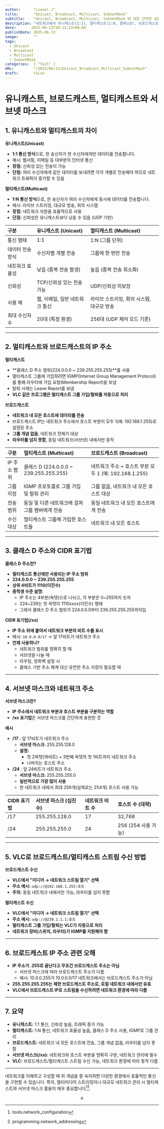 ```yaml
---
author:      "Lionel.J"
title:       "Unicast, Broadcast, Multicast, SubnetMask"
subtitle:    "Unicast, Broadcast, Multicast, SubnetMask 에 대한 간략한 설명"
description: "네트워크에서 유니캐스트(1:1), 멀티캐스트(1:N, 클래스D), 브로드캐스트(전체)와 서브넷 마스크(/xx) 개념을 이해하면 효율적 통신과 관리를 할 수 있다."
date:       2025-06-13T10:13:23+09:00
publishDate: 2025-06-13
image:       ""
tags:        
  - Unicast
  - Broadcast
  - Multicast
  - SubnetMask
categories:  [ "Tech" ]
URL:         "/2025/06/13/Unicast_Broadcast_Multicast_SubnetMask"
draft:       false
---
```


#  유니캐스트, 브로드캐스트, 멀티캐스트와 서브넷 마스크

## 1. 유니캐스트와 멀티캐스트의 차이

**유니캐스트(Unicast)**

- **1:1 통신 방식**으로, 한 송신자가 한 수신자에게만 데이터를 전송합니다.
- 예시: 웹서핑, 이메일 등 대부분의 인터넷 통신
- **장점:** 신뢰성 있는 전송이 가능
- **단점:** 여러 수신자에게 같은 데이터를 보내려면 각각 개별로 전송해야 하므로 네트워크 트래픽이 증가할 수 있음

**멀티캐스트(Multicast)**

- **1:N 통신 방식**으로, 한 송신자가 여러 수신자에게 동시에 데이터를 전송합니다.
- 예시: 라이브 스트리밍, 대규모 방송, 회의 시스템
- **장점:** 네트워크 자원을 효율적으로 사용
- **단점:** 신뢰성은 유니캐스트보다 낮을 수 있음 (UDP 기반)

| 구분 | 유니캐스트 (Unicast) | 멀티캐스트 (Multicast) |
| :-- | :-- | :-- |
| 통신 형태 | 1:1 | 1:N (그룹 단위) |
| 데이터 전송 방식 | 수신자별 개별 전송 | 그룹에 한 번만 전송 |
| 네트워크 효율성 | 낮음 (중복 전송 발생) | 높음 (중복 전송 최소화) |
| 신뢰성 | TCP/신뢰성 있는 전송 가능 | UDP/신뢰성 미보장 |
| 사용 예 | 웹, 이메일, 일반 네트워크 통신 | 라이브 스트리밍, 회의 시스템, 대규모 방송 |
| 최대 수신자 수 | 20대 (특정 환경) | 256대 (UDP 제어 모드 기준) |


---

## 2. 멀티캐스트와 브로드캐스트의 IP 주소

**멀티캐스트**

- **클래스 D 주소 범위(224.0.0.0 ~ 239.255.255.255)**를 사용
- 멀티캐스트 그룹에 가입하려면 IGMP(Internet Group Management Protocol)를 통해 라우터에 가입 요청(Membership Report)을 보냄
- 탈퇴 시에는 Leave Report를 보냄
- **VLC 같은 프로그램은 멀티캐스트 그룹 가입/탈퇴를 자동으로 처리**

**브로드캐스트**

- **네트워크 내 모든 호스트에 데이터를 전송**
- 브로드캐스트 IP는 네트워크 주소에서 호스트 부분이 모두 1(예: 192.168.1.255)로 설정된 주소
- **그룹 개념 없음**, 네트워크 전체가 대상
- **라우터를 넘지 못함**, 동일 네트워크(서브넷) 내에서만 동작

| 구분 | 멀티캐스트 (Multicast) | 브로드캐스트 (Broadcast) |
| :-- | :-- | :-- |
| IP 주소 범위 | 클래스 D (224.0.0.0 ~ 239.255.255.255) | 네트워크 주소 + 호스트 부분 모두 1 (예: 192.168.1.255) |
| 그룹 지정 | IGMP 프로토콜로 그룹 가입 및 탈퇴 관리 | 그룹 없음, 네트워크 내 모든 호스트 대상 |
| 전송 범위 | 동일 및 다른 네트워크에 걸쳐 그룹 멤버에게 전송 | 동일 네트워크 내 모든 호스트에게 전송 |
| 수신 대상 | 멀티캐스트 그룹에 가입한 호스트들 | 네트워크 내 모든 호스트 |


---

## 3. 클래스 D 주소와 CIDR 표기법

**클래스 D 주소란?**

- **멀티캐스트 통신에만 사용되는 IP 주소 범위**
- **224.0.0.0 ~ 239.255.255.255**
- **상위 4비트가 1110(이진수)**
- **중학생 수준 설명:**
    - IP 주소는 4부분(옥텟)으로 나뉘고, 각 부분은 0~255까지 숫자
    - 224~239는 첫 옥텟이 1110xxxx(이진수) 형태
    - 그래서 클래스 D 주소 범위가 224.0.0.0부터 239.255.255.255까지임

**CIDR 표기법(/xx)**

- **IP 주소 뒤에 붙여서 네트워크 부분의 비트 수를 표시**
- 예시: `10.0.0.0/17` → 앞 17비트가 네트워크 주소
- **언제 사용하나?**
    - 네트워크 범위를 명확히 할 때
    - 서브넷을 나눌 때
    - 라우팅, 방화벽 설정 시
    - 클래스 기반 주소 체계 대신 유연한 주소 지정이 필요할 때

---

## 4. 서브넷 마스크와 네트워크 주소

**서브넷 마스크란?**

- **IP 주소에서 네트워크 부분과 호스트 부분을 구분하는 역할**
- **/xx 표기법**은 서브넷 마스크를 간단하게 표현한 것

**예시**

- **/17** : 앞 17비트가 네트워크 주소
    - **서브넷 마스크:** 255.255.128.0
    - **설명:**
        - 첫 2옥텟(16비트) + 3번째 옥텟의 첫 1비트까지 네트워크 주소
        - 나머지는 호스트 주소
- **/24** : 앞 24비트가 네트워크 주소
    - **서브넷 마스크:** 255.255.255.0
    - **일반적으로 가장 많이 사용**
    - 한 네트워크 내에서 최대 256개(실제로는 254개) 호스트 사용 가능

| CIDR 표기법 | 서브넷 마스크 (십진수) | 네트워크 비트 수 | 호스트 수 (대략) |
| :-- | :-- | :-- | :-- |
| /17 | 255.255.128.0 | 17 | 32,768 |
| /24 | 255.255.255.0 | 24 | 256 (254 사용 가능) |


---

## 5. VLC로 브로드캐스트/멀티캐스트 스트림 수신 방법

**브로드캐스트 수신**

- **VLC에서 "미디어 → 네트워크 스트림 열기" 선택**
- **주소 예시:** `udp://@192.168.1.255:포트`
- **주의:** 동일 네트워크 내에서만 가능, 라우터를 넘지 못함

**멀티캐스트 수신**

- **VLC에서 "미디어 → 네트워크 스트림 열기" 선택**
- **주소 예시:** `udp://@239.1.1.1:포트`
- **멀티캐스트 그룹 가입/탈퇴는 VLC가 자동으로 처리**
- **네트워크 장비(스위치, 라우터)가 IGMP를 지원해야 함**

---

## 6. 브로드캐스트 IP 주소 관련 오해

- **IP 주소가 .255로 끝난다고 무조건 브로드캐스트 주소는 아님**
    - 서브넷 마스크에 따라 브로드캐스트 주소가 다름
    - 예시: 10.0.0.255가 10.0.0.0/17 네트워크에서는 브로드캐스트 주소가 아님
- **255.255.255.255는 제한 브로드캐스트 주소로, 로컬 네트워크 내에서만 유효**
- **VLC에서 브로드캐스트 IP로 스트림을 수신하려면 네트워크 환경에 따라 다름**

---

## 7. 요약

- **유니캐스트:** 1:1 통신, 신뢰성 높음, 트래픽 증가 가능
- **멀티캐스트:** 1:N 통신, 네트워크 효율성 높음, 클래스 D 주소 사용, IGMP로 그룹 관리
- **브로드캐스트:** 네트워크 내 모든 호스트에 전송, 그룹 개념 없음, 라우터를 넘지 못함
- **서브넷 마스크(/xx):** 네트워크와 호스트 부분을 명확히 구분, 네트워크 관리에 필수
- **VLC:** 브로드캐스트/멀티캐스트 스트림 수신 가능, 네트워크 환경에 따라 동작 다름

---

네트워크를 이해하고 구성할 때 위 개념을 잘 숙지하면 다양한 환경에서 효율적인 통신을 구현할 수 있습니다.
특히, 멀티미디어 스트리밍이나 대규모 네트워크 관리 시 멀티캐스트와 서브넷 마스크 활용이 매우 중요합니다[^1][^2].

<div style="text-align: center">⁂</div>

[^1]: tools.network_configuration

[^2]: programming.network_addressing
